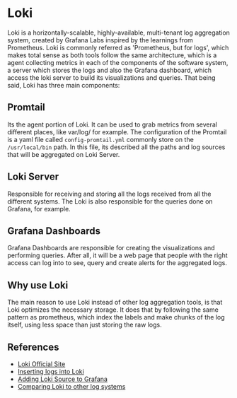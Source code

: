 # Loki

Loki is a horizontally-scalable, highly-available, multi-tenant log aggregation system, created by Grafana
Labs inspired by the learnings from Prometheus. Loki is commonly referred as 'Prometheus, but for logs', which
makes total sense as both tools follow the same architecture, which is a agent collecting metrics in each
of the components of the software system, a server which stores the logs and also the Grafana dashboard, which
access the loki server to build its visualizations and queries. That being said, Loki has three main
components:

## Promtail

Its the agent portion of Loki. It can be used to grab metrics from several different places, like var/log/ for
example. The configuration of the Promtail is a yaml file called ```config-promtail.yml``` commonly store on
the  ```/usr/local/bin``` path. In this file, its described all the paths and log sources that will be
aggregated on Loki Server.

## Loki Server

Responsible for receiving and storing all the logs received from all the different systems. The Loki is also
responsible for the queries done on Grafana, for example.

## Grafana Dashboards

Grafana Dashboards are responsible for creating the visualizations and performing queries. After all, it will
be a web page that people with the right access can log into to see, query and create alerts for the aggregated
logs.

## Why use Loki

The main reason to use Loki instead of other log aggregation tools, is that Loki optimizes the necessary
storage. It does that by following the same pattern as prometheus, which index the labels and make chunks
of the log itself, using less space than just storing the raw logs.

## References

- [Loki Official Site](https://grafana.com/oss/loki/)
- [Inserting logs into Loki](https://grafana.com/docs/loki/latest/getting-started/get-logs-into-loki/)
- [Adding Loki Source to Grafana](https://grafana.com/docs/grafana/latest/datasources/loki/#adding-the-data-source)
- [Comparing Loki to other log systems](https://grafana.com/docs/loki/latest/overview/comparisons/)
